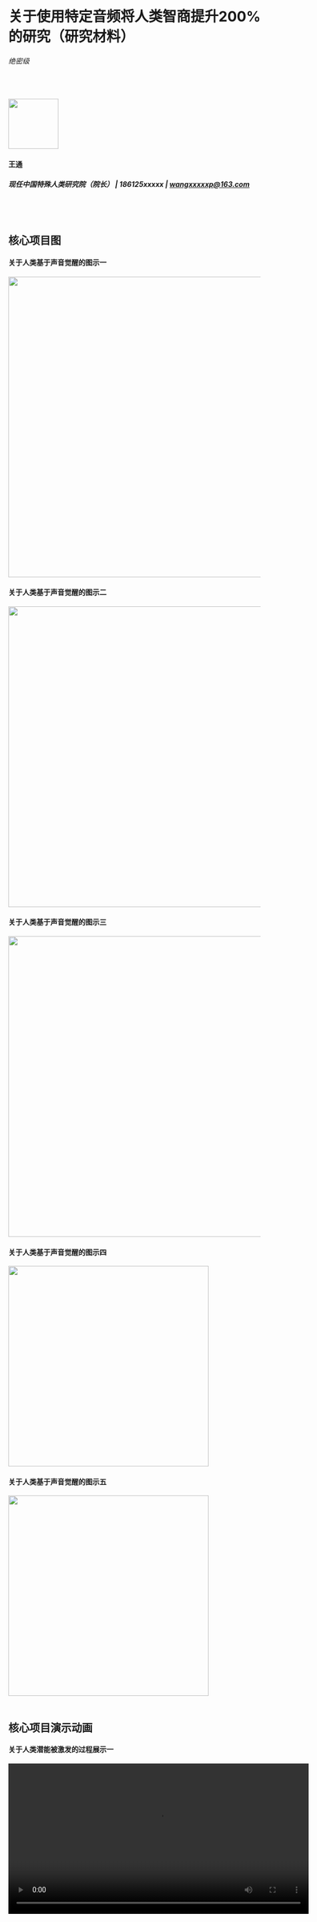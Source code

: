 
<br>
<br>

# 关于使用特定音频将人类智商提升200%的研究（研究材料）

###### 绝密级

<br>
<br>

<img src="https://user-images.githubusercontent.com/8910748/182274893-ac645655-9620-4926-b000-31927fd11d7e.JPG" width=100 />

#### 王通

##### 现任中国特殊人类研究院（院长） | 186125xxxxx | wangxxxxxp@163.com

<br>
<br>

## 核心项目图

#### 关于人类基于声音觉醒的图示一

<img src="https://gh-proxy.com/https://github.com/wangtongvip/web_site_demo/blob/main/resource/2a75836ee2f35974f4f482901f5502f9.png" width=600 />

#### 关于人类基于声音觉醒的图示二

<img src="https://gh-proxy.com/https://github.com/wangtongvip/web_site_demo/blob/main/resource/e93bdcfd30796c44c0770288d67f02d4.jpeg" width=600 />

#### 关于人类基于声音觉醒的图示三

<img src="https://gh-proxy.com/https://github.com/wangtongvip/web_site_demo/blob/main/resource/46625a07c1858bf60743a0e4e631eaea.jpeg" width=600 />

#### 关于人类基于声音觉醒的图示四

<img src="https://gh-proxy.com/https://github.com/wangtongvip/web_site_demo/blob/main/resource/eaa761cd040e1e0c13120eb3f54279bc.jpg" width=400 />

#### 关于人类基于声音觉醒的图示五

<img src="https://gh-proxy.com/https://github.com/wangtongvip/web_site_demo/blob/main/resource/2c2f40ac976c6835251e0cb9572eb639.jpeg" width=400 />

<br>
<br>

## 核心项目演示动画

#### 关于人类潜能被激发的过程展示一

<video src="https://gh-proxy.com/https://github.com/wangtongvip/web_site_demo/blob/main/resource/181004_04_Dolphins-Whale_06_1.mp4" width="600px" heigth="400px" controls="controls"></video>

<br>
<br>

## 核心成果展示

#### 人类智商被特殊音频提升的示例一

​<audio id="audio1" controls="" preload="none">
      <source id="mp3" src="https://gh-proxy.com/https://github.com/wangtongvip/web_site_demo/blob/main/resource/demo.mp3">
</audio>

#### 人类智商被特殊音频提升的示例二

​<audio id="audio2" controls="" preload="none">
      <source id="mp3" src="https://gh-proxy.com/https://github.com/wangtongvip/web_site_demo/blob/main/resource/demo.mp3">
</audio>

#### 人类智商被特殊音频提升的示例三

​<audio id="audio3" controls="" preload="none">
      <source id="mp3" src="https://gh-proxy.com/https://github.com/wangtongvip/web_site_demo/blob/main/resource/demo.mp3">
</audio>

###### Copyright © wangxxxxxxxxp@163.com All Rights Reserved
